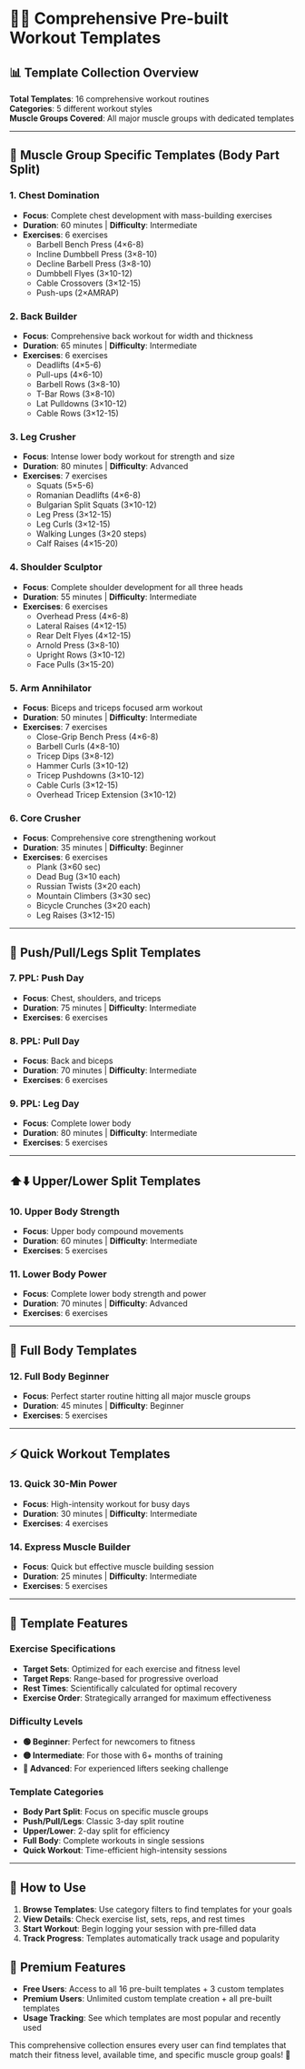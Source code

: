 # 🏋️‍♂️ Comprehensive Pre-built Workout Templates

## 📊 **Template Collection Overview**

**Total Templates**: 16 comprehensive workout routines  
**Categories**: 5 different workout styles  
**Muscle Groups Covered**: All major muscle groups with dedicated templates  

---

## 💪 **Muscle Group Specific Templates (Body Part Split)**

### 1. **Chest Domination** 
- **Focus**: Complete chest development with mass-building exercises
- **Duration**: 60 minutes | **Difficulty**: Intermediate
- **Exercises**: 6 exercises
  - Barbell Bench Press (4×6-8)
  - Incline Dumbbell Press (3×8-10)  
  - Decline Barbell Press (3×8-10)
  - Dumbbell Flyes (3×10-12)
  - Cable Crossovers (3×12-15)
  - Push-ups (2×AMRAP)

### 2. **Back Builder**
- **Focus**: Comprehensive back workout for width and thickness
- **Duration**: 65 minutes | **Difficulty**: Intermediate  
- **Exercises**: 6 exercises
  - Deadlifts (4×5-6)
  - Pull-ups (4×6-10)
  - Barbell Rows (3×8-10)
  - T-Bar Rows (3×8-10)
  - Lat Pulldowns (3×10-12)
  - Cable Rows (3×12-15)

### 3. **Leg Crusher**
- **Focus**: Intense lower body workout for strength and size
- **Duration**: 80 minutes | **Difficulty**: Advanced
- **Exercises**: 7 exercises
  - Squats (5×5-6)
  - Romanian Deadlifts (4×6-8)
  - Bulgarian Split Squats (3×10-12)
  - Leg Press (3×12-15)
  - Leg Curls (3×12-15)
  - Walking Lunges (3×20 steps)
  - Calf Raises (4×15-20)

### 4. **Shoulder Sculptor**
- **Focus**: Complete shoulder development for all three heads
- **Duration**: 55 minutes | **Difficulty**: Intermediate
- **Exercises**: 6 exercises
  - Overhead Press (4×6-8)
  - Lateral Raises (4×12-15)
  - Rear Delt Flyes (4×12-15)
  - Arnold Press (3×8-10)
  - Upright Rows (3×10-12)
  - Face Pulls (3×15-20)

### 5. **Arm Annihilator**
- **Focus**: Biceps and triceps focused arm workout
- **Duration**: 50 minutes | **Difficulty**: Intermediate
- **Exercises**: 7 exercises
  - Close-Grip Bench Press (4×6-8)
  - Barbell Curls (4×8-10)
  - Tricep Dips (3×8-12)
  - Hammer Curls (3×10-12)
  - Tricep Pushdowns (3×10-12)
  - Cable Curls (3×12-15)
  - Overhead Tricep Extension (3×10-12)

### 6. **Core Crusher**
- **Focus**: Comprehensive core strengthening workout
- **Duration**: 35 minutes | **Difficulty**: Beginner
- **Exercises**: 6 exercises
  - Plank (3×60 sec)
  - Dead Bug (3×10 each)
  - Russian Twists (3×20 each)
  - Mountain Climbers (3×30 sec)
  - Bicycle Crunches (3×20 each)
  - Leg Raises (3×12-15)

---

## 🔄 **Push/Pull/Legs Split Templates**

### 7. **PPL: Push Day**
- **Focus**: Chest, shoulders, and triceps
- **Duration**: 75 minutes | **Difficulty**: Intermediate
- **Exercises**: 6 exercises

### 8. **PPL: Pull Day**
- **Focus**: Back and biceps
- **Duration**: 70 minutes | **Difficulty**: Intermediate
- **Exercises**: 6 exercises

### 9. **PPL: Leg Day**
- **Focus**: Complete lower body
- **Duration**: 80 minutes | **Difficulty**: Intermediate
- **Exercises**: 5 exercises

---

## ⬆️⬇️ **Upper/Lower Split Templates**

### 10. **Upper Body Strength**
- **Focus**: Upper body compound movements
- **Duration**: 60 minutes | **Difficulty**: Intermediate
- **Exercises**: 5 exercises

### 11. **Lower Body Power**
- **Focus**: Complete lower body strength and power
- **Duration**: 70 minutes | **Difficulty**: Advanced
- **Exercises**: 6 exercises

---

## 🌟 **Full Body Templates**

### 12. **Full Body Beginner**
- **Focus**: Perfect starter routine hitting all major muscle groups
- **Duration**: 45 minutes | **Difficulty**: Beginner
- **Exercises**: 5 exercises

---

## ⚡ **Quick Workout Templates**

### 13. **Quick 30-Min Power**
- **Focus**: High-intensity workout for busy days
- **Duration**: 30 minutes | **Difficulty**: Intermediate
- **Exercises**: 4 exercises

### 14. **Express Muscle Builder**
- **Focus**: Quick but effective muscle building session
- **Duration**: 25 minutes | **Difficulty**: Intermediate
- **Exercises**: 5 exercises

---

## 🎯 **Template Features**

### **Exercise Specifications**
- **Target Sets**: Optimized for each exercise and fitness level
- **Target Reps**: Range-based for progressive overload
- **Rest Times**: Scientifically calculated for optimal recovery
- **Exercise Order**: Strategically arranged for maximum effectiveness

### **Difficulty Levels**
- **🟢 Beginner**: Perfect for newcomers to fitness
- **🟡 Intermediate**: For those with 6+ months of training
- **🔴 Advanced**: For experienced lifters seeking challenge

### **Template Categories**
- **Body Part Split**: Focus on specific muscle groups
- **Push/Pull/Legs**: Classic 3-day split routine
- **Upper/Lower**: 2-day split for efficiency
- **Full Body**: Complete workouts in single sessions
- **Quick Workout**: Time-efficient high-intensity sessions

---

## 🚀 **How to Use**

1. **Browse Templates**: Use category filters to find templates for your goals
2. **View Details**: Check exercise list, sets, reps, and rest times
3. **Start Workout**: Begin logging your session with pre-filled data
4. **Track Progress**: Templates automatically track usage and popularity

## 💎 **Premium Features**

- **Free Users**: Access to all 16 pre-built templates + 3 custom templates
- **Premium Users**: Unlimited custom template creation + all pre-built templates
- **Usage Tracking**: See which templates are most popular and recently used

This comprehensive collection ensures every user can find templates that match their fitness level, available time, and specific muscle group goals! 🎯